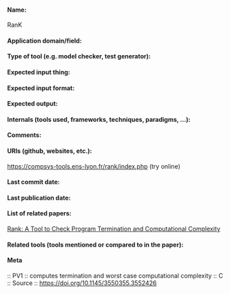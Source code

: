#### Name:
RanK

#### Application domain/field:

#### Type of tool (e.g. model checker, test generator):

#### Expected input thing:

#### Expected input format:

#### Expected output:

#### Internals (tools used, frameworks, techniques, paradigms, ...):

#### Comments:

#### URIs (github, websites, etc.):
https://compsys-tools.ens-lyon.fr/rank/index.php (try online)

#### Last commit date:

#### Last publication date:

#### List of related papers:
[Rank: A Tool to Check Program Termination and Computational Complexity](https://doi.org/10.1109/ICSTW.2013.75)

#### Related tools (tools mentioned or compared to in the paper):

#### Meta
:: PV1 :: computes termination and worst case computational complexity
:: C
:: Source :: https://doi.org/10.1145/3550355.3552426
